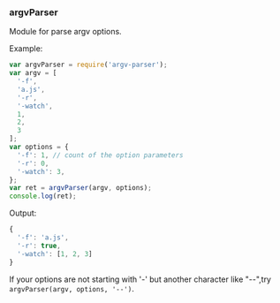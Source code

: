 ### argvParser

Module for parse argv options.

Example:

~~~javascript
var argvParser = require('argv-parser');
var argv = [
  '-f',
  'a.js',
  '-r',
  '-watch',
  1,
  2,
  3
];
var options = {
  '-f': 1, // count of the option parameters
  '-r': 0,
  '-watch': 3,
};
var ret = argvParser(argv, options);
console.log(ret);
~~~

Output:

~~~javascript
{
  '-f': 'a.js',
  '-r': true,
  '-watch': [1, 2, 3]
}
~~~

If your options are not starting with '-' but another character like  "--",try `argvParser(argv, options, '--')`.
